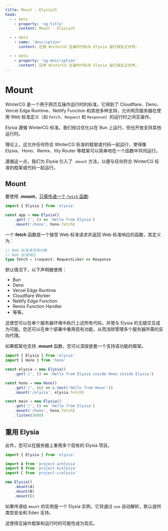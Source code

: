 ```yaml
---
title: Mount - ElysiaJS
head:
  - - meta
    - property: 'og:title'
      content: Mount - ElysiaJS

  - - meta
    - name: 'description'
      content: 应用 WinterCG 互操作代码与 Elysia 运行或反之亦然。

  - - meta
    - property: 'og:description'
      content: 应用 WinterCG 互操作代码与 Elysia 运行或反之亦然。
---
```


# Mount
WinterCG 是一个用于网页互操作运行时的标准。它得到了 Cloudflare、Deno、Vercel Edge Runtime、Netlify Function 和其他多种支持，允许网页服务器在使用 Web 标准定义（如 `Fetch`、`Request` 和 `Response`）的运行时之间互操作。

Elysia 遵循 WinterCG 标准。我们经过优化以在 Bun 上运行，但也开放支持其他运行时。

理论上，这允许任何符合 WinterCG 标准的框架或代码一起运行，使得像 Elysia、Hono、Remix、Itty Router 等框架可以简单地在一个函数中共同运行。

遵循这一点，我们为 Elysia 引入了 `.mount` 方法，以便与任何符合 WinterCG 标准的框架或代码一起运行。

## Mount
要使用 **.mount**，[只需传递一个 `fetch` 函数](https://twitter.com/saltyAom/status/1684786233594290176):
```ts
import { Elysia } from 'elysia'

const app = new Elysia()
    .get('/', () => 'Hello from Elysia')
    .mount('/hono', hono.fetch)
```

一个 **fetch** 函数是一个接受 Web 标准请求并返回 Web 标准响应的函数，其定义为：
```ts
// Web 标准请求类对象
// Web 标准响应
type fetch = (request: RequestLike) => Response
```

默认情况下，以下声明被使用：
- Bun
- Deno
- Vercel Edge Runtime
- Cloudflare Worker
- Netlify Edge Function
- Remix Function Handler
- 等等。

这使您可以在单个服务器环境中执行上述所有代码，并使与 Elysia 的无缝交互成为可能。您还可以在单个部署中重用现有功能，从而消除管理多个服务器所需的反向代理。

如果框架也支持 **.mount** 函数，您可以深层嵌套一个支持该功能的框架。
```ts
import { Elysia } from 'elysia'
import { Hono } from 'hono'

const elysia = new Elysia()
    .get('/', () => 'Hello from Elysia inside Hono inside Elysia')

const hono = new Hono()
    .get('/', (c) => c.text('Hello from Hono!'))
    .mount('/elysia', elysia.fetch)

const main = new Elysia()
    .get('/', () => 'Hello from Elysia')
    .mount('/hono', hono.fetch)
    .listen(3000)
```

## 重用 Elysia
此外，您可以在服务器上重用多个现有的 Elysia 项目。

```ts
import { Elysia } from 'elysia'

import A from 'project-a/elysia'
import B from 'project-b/elysia'
import C from 'project-c/elysia'

new Elysia()
    .mount(A)
    .mount(B)
    .mount(C)
```

如果传递给 `mount` 的实例是一个 Elysia 实例，它将通过 `use` 自动解析，默认提供类型安全和 Eden 支持。

这使得互操作框架和运行时的可能性成为现实。

